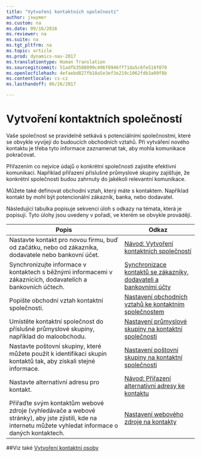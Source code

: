```yaml
---
title: "Vytvoření kontaktních společností"
author: jswymer
ms.custom: na
ms.date: 09/16/2016
ms.reviewer: na
ms.suite: na
ms.tgt_pltfrm: na
ms.topic: article
ms.prod: dynamics-nav-2017
ms.translationtype: Human Translation
ms.sourcegitcommit: 51adfb3588099c496f0946ff71da5c6fe518f070
ms.openlocfilehash: 4efaebd827fb18a5e3ef3e219c1062fdb3a09f8b
ms.contentlocale: cs-cz
ms.lasthandoff: 06/26/2017

---
```

# <a name="create-contact-companies"></a>Vytvoření kontaktních společností
Vaše společnost se pravidelně setkává s potenciálními společnostmi, které se obvykle vyvíjejí do budoucích obchodních vztahů. Při vytváření nového kontaktu je třeba tyto informace zaznamenat tak, aby mohla komunikace pokračovat.

Přiřazením co nejvíce údajů o konkrétní společnosti zajistíte efektivní komunikaci. Například přiřazení příslušné průmyslové skupiny zajišťuje, že konkrétní společnosti budou zahrnuty do jakékoli relevantní komunikace.

Můžete také definovat obchodní vztah, který máte s kontaktem. Například kontakt by mohl být potencionální zákazník, banka, nebo dodavatel.

Následující tabulka popisuje sekvenci úloh s odkazy na témata, která je popisují. Tyto úlohy jsou uvedeny v pořadí, ve kterém se obvykle provádějí.

|Popis |Odkaz |
|---|----|
|Nastavte kontakt pro novou firmu, buď od začátku, nebo od zákazníka, dodavatele nebo bankovní účet.|[Návod: Vytvoření kontaktních společností](marketing-how-create-contact-companies.md)|
|Synchronizujte informace v kontaktech s běžnými informacemi v zákaznících, dodavatelích a bankovních účtech.|[Synchronizace kontaktů se zákazníky, dodavateli a bankovními účty](marketing-synchronize-contacts-customers-vendors-bank-accounts.md)|
|Popište obchodní vztah kontaktní společnosti.|[Nastavení obchodních vztahů ke kontaktním společnostem](marketing-business-relations.md)|
|Umístěte kontaktní společnost do příslušné průmyslové skupiny, například do maloobchodu.|[Nastavení průmyslové skupiny na kontaktní společnosti](marketing-industry-groups.md)|
|Nastavte poštovní skupiny, které můžete použít k identifikaci skupin kontaktů tak, aby získali stejné informace.|[Nastavení poštovní skupiny na kontaktní společnosti](marketing-mailing-groups.md)|
|Nastavte alternativní adresu pro kontakt.|[Návod: Přiřazení alternativní adresy ke kontaktu](marketing-how-assign-alternative-address.md)|
|Přiřaďte svým kontaktům webové zdroje (vyhledávače a webové stránky), aby jste zjistili, kde na internetu můžete vyhledat informace o daných kontaktech.|[Nastavení webového zdroje na kontakty](marketing-web-sources.md)|

##<a name="see-also"></a>Viz také
[Vytvoření kontaktní osoby](marketing-create-contact-persons.md)

